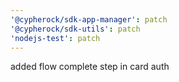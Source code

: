 ```yaml
---
'@cypherock/sdk-app-manager': patch
'@cypherock/sdk-utils': patch
'nodejs-test': patch
---
```


added flow complete step in card auth

